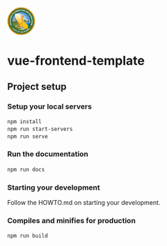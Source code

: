 <img src="./public/img/logo.svg" alt="CDCR Logo" width="64" height="64" />

# vue-frontend-template

## Project setup

### Setup your local servers

```sh
npm install
npm run start-servers
npm run serve
```

### Run the documentation

```sh
npm run docs
```

### Starting your development

Follow the HOWTO.md on starting your development.

### Compiles and minifies for production

```
npm run build
```
